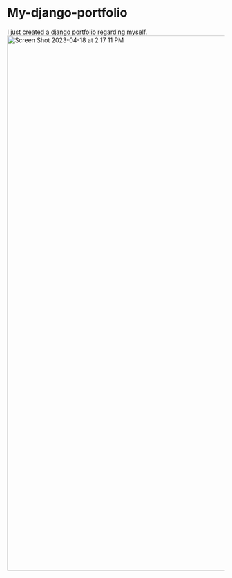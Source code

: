 # My-django-portfolio
I just created a django portfolio regarding myself.
<img width="1237" alt="Screen Shot 2023-04-18 at 2 17 11 PM" src="https://user-images.githubusercontent.com/110921260/232917487-0b46a2a8-beaa-40d4-ab8d-c727bc10f079.png">
